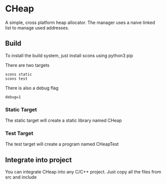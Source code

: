 # CHeap
A simple, cross platform heap allocator. The manager uses a naive
linked list to manage used addresses.

## Build
To install the build system, just install scons using python3 pip

There are two targets
```
scons static
scons test
```

There is also a debug flag
```
debug=1
```

### Static Target
The static target will create a static library named CHeap

### Test Target
The test target will create a program named CHeapTest

## Integrate into project
You can integrate CHeap into any C/C++ project. Just copy all the
files from src and include